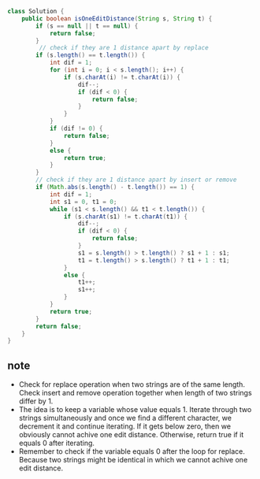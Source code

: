 ``` java
class Solution {
    public boolean isOneEditDistance(String s, String t) {
        if (s == null || t == null) {
            return false;
        }
         // check if they are 1 distance apart by replace
        if (s.length() == t.length()) {    
            int dif = 1;
            for (int i = 0; i < s.length(); i++) {
                if (s.charAt(i) != t.charAt(i)) {
                    dif--;
                    if (dif < 0) {
                        return false;
                    }
                }
            }
            if (dif != 0) {
                return false;   
            }
            else {
                return true;   
            }
        }
        // check if they are 1 distance apart by insert or remove
        if (Math.abs(s.length() - t.length()) == 1) {     
            int dif = 1;
            int s1 = 0, t1 = 0;
            while (s1 < s.length() && t1 < t.length()) {
                if (s.charAt(s1) != t.charAt(t1)) {
                    dif--;
                    if (dif < 0) {
                        return false;
                    }
                    s1 = s.length() > t.length() ? s1 + 1 : s1;
                    t1 = t.length() > s.length() ? t1 + 1 : t1;
                }
                else {
                    t1++;
                    s1++;
                }
            }
            return true;
        }
        return false;
    }
}
```

## note
* Check for replace operation when two strings are of the same length. Check insert and remove operation together when length
of two strings differ by 1. 
* The idea is to keep a variable whose value equals 1. Iterate through two strings simultaneously and once we find a different
character, we decrement it and continue iterating. If it gets below zero, then we obviously cannot achive one edit distance. 
Otherwise, return true if it equals 0 after iterating. 
* Remember to check if the variable equals 0 after the loop for replace. Because two strings might be identical in which we cannot achive 
one edit distance. 
